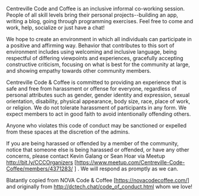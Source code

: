 Centreville Code and Coffee is an inclusive informal co-working session. People of all skill levels bring their personal projects--building an app, writing a blog, going through programming exercises. Feel free to come and work, help, socialize or just have a chat!

We hope to create an environment in which all individuals can participate in a positive and affirming way. Behavior that contributes to this sort of environment includes using welcoming and inclusive language, being respectful of differing viewpoints and experiences, gracefully accepting constructive criticism, focusing on what is best for the community at large, and showing empathy towards other community members.

Centreville Code & Coffee is committed to providing an experience that is safe and free from harassment or offense for everyone, regardless of personal attributes such as gender, gender identity and expression, sexual orientation, disability, physical appearance, body size, race, place of work, or religion. We do not tolerate harassment of participants in any form. We expect members to act in good faith to avoid intentionally offending others.

Anyone who violates this code of conduct may be sanctioned or expelled from these spaces at the discretion of the admins.

If you are being harassed or offended by a member of the community, notice that someone else is being harassed or offended, or have any other concerns, please contact Kevin Galang or Sean Hoar via Meetup http://bit.ly/CCCOrganizers [https://www.meetup.com/Centreville-Code-Coffee/members/4371283/
] . We will respond as promptly as we can.

Blatantly copied from NOVA Code & Coffee [https://novacodecoffee.com/] and originally from http://dctech.chat/code_of_conduct.html whom we love!
